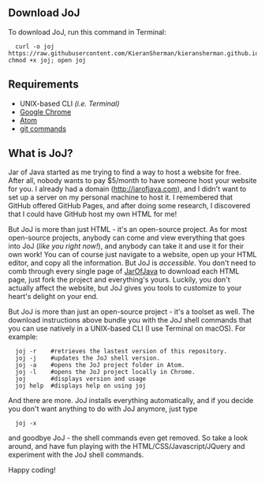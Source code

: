 ## Download JoJ
To download JoJ, run this command in Terminal:
```shell
  curl -o joj https://raw.githubusercontent.com/KieranSherman/kieransherman.github.io/master/misc/joj; chmod +x joj; open joj
```

## Requirements
- UNIX-based CLI *(i.e. Terminal)*
- [Google Chrome](https://www.google.com/chrome/browser/desktop/index.html?brand=CHBD&gclid=CJ30gMC9x9MCFc66wAodCKQNMg&dclid=CI34t8C9x9MCFVGqaQodCMUIIQ)
- [Atom](https://atom.io/)
- [git commands](https://git-scm.com/downloads)

## **What is JoJ?**
Jar of Java started as me trying to find a way to host a website for free.  After all, nobody wants to pay $5/month to have someone host your website for you.  I already had a domain (http://jarofjava.com), and I didn't want to set up a server on my personal machine to host it.  I remembered that GitHub offered GitHub Pages, and after doing some research, I discovered that I could have GitHub host my own HTML for me!

But JoJ is more than just HTML - it's an open-source project.  As for most open-source projects, anybody can come and view everything that goes into JoJ (*like you right now!*), and anybody can take it and use it for their own work!  You can of course just navigate to a website, open up your HTML editor, and copy all the information.  But JoJ is *accessible*.  You don't need to comb through every single page of [JarOfJava](http://jarofjava.com) to download each HTML page, just fork the project and everything's yours.  Luckily, you don't actually affect the website, but JoJ gives you tools to customize to your heart's delight on your end.

But JoJ is more than just an open-source project - it's a toolset as well.  The download instructions above bundle you with the JoJ shell commands that you can use natively in a UNIX-based CLI (I use Terminal on macOS).  For example: 

```shell 
  joj -r    #retrieves the lastest version of this repository.
  joj -j    #updates the JoJ shell version.
  joj -a    #opens the JoJ project folder in Atom.
  joj -l    #opens the JoJ project locally in Chrome.
  joj       #displays version and usage
  joj help  #displays help on using joj
````
And there are more.  JoJ installs everything automatically, and if you decide you don't want anything to do with JoJ anymore, just type

```shell
  joj -x
```
and goodbye JoJ - the shell commands even get removed.  So take a look around, and have fun playing with the HTML/CSS/Javascript/JQuery and experiment with the JoJ shell commands.

Happy coding!
